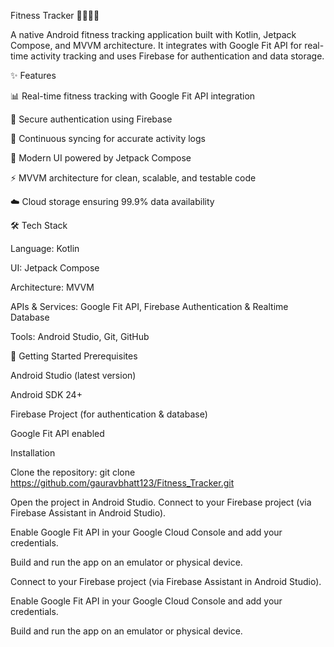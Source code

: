 Fitness Tracker 🚴‍♂️🏃‍♀️

A native Android fitness tracking application built with Kotlin, Jetpack Compose, and MVVM architecture.
It integrates with Google Fit API for real-time activity tracking and uses Firebase for authentication and data storage.

✨ Features

📊 Real-time fitness tracking with Google Fit API integration

🔑 Secure authentication using Firebase

🔄 Continuous syncing for accurate activity logs

📱 Modern UI powered by Jetpack Compose

⚡ MVVM architecture for clean, scalable, and testable code

☁️ Cloud storage ensuring 99.9% data availability

🛠️ Tech Stack

Language: Kotlin

UI: Jetpack Compose

Architecture: MVVM

APIs & Services: Google Fit API, Firebase Authentication & Realtime Database

Tools: Android Studio, Git, GitHub

🚀 Getting Started
Prerequisites

Android Studio (latest version)

Android SDK 24+

Firebase Project (for authentication & database)

Google Fit API enabled

Installation

Clone the repository:
git clone https://github.com/gauravbhatt123/Fitness_Tracker.git

Open the project in Android Studio.
Connect to your Firebase project (via Firebase Assistant in Android Studio).

Enable Google Fit API in your Google Cloud Console and add your credentials.

Build and run the app on an emulator or physical device.

Connect to your Firebase project (via Firebase Assistant in Android Studio).

Enable Google Fit API in your Google Cloud Console and add your credentials.

Build and run the app on an emulator or physical device.

